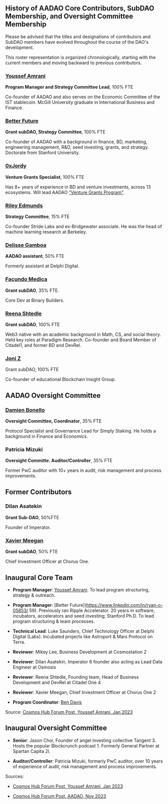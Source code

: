 ## History of AADAO Core Contributors, SubDAO Membership, and Oversight Committee Membership

Please be advised that the titles and designations of contributors and SubDAO members have evolved throughout the course of the DAO's development. 

This roster representation is organized chronologically, starting with the current members and moving backward to previous contributors.




### [Youssef Amrani](https://x.com/youssef_amrani) 
**Program Manager and Strategy Committee Lead**, 100% FTE

Co-founder of AADAO and also serves on the Economic Committee of the IST stablecoin. McGill University graduate in International Business and Finance.

### [Better Future](https://x.com/BetterCio)  
**Grant subDAO, Strategy Committee**, 100% FTE

Co-founder of AADAO with a background in finance, BD, marketing, engineering management, R&D, seed investing, grants, and strategy. Doctorate from Stanford University.

### [0xJordy](https://x.com/0xjordy)
**Venture Grants Specialist**, 100% FTE

Has 8+ years of experience in BD and venture investments, across 13 ecosystems. Will lead AADAO ["Venture Grants Program"](https://www.atomaccelerator.com/blog/introducing-the-cosmos-hubs-first-venture-grant-elys-network).

### [Riley Edmunds](https://x.com/interchainriley)  
**Strategy Committee**, 15% FTE 

Co-founder Stride Labs and ex-Bridgewater associate. He was the head of machine learning research at Berkeley.

### [Delisse Gamboa](https://www.linkedin.com/in/delisse-gamboa/)  
**AADAO assistant**, 50% FTE

Formerly assistant at Delphi Digital.

### [Facundo Medica](https://x.com/FacundoMedica)  
**Grant subDAO**, 35% FTE.

Core Dev at Binary Builders.


### [Reena Shtedle](https://x.com/neshtedle) 
**Grant subDAO**, 100% FTE

Web3 native with an academic background in Math, CS, and social theory. Held key roles at Paradigm Research. Co-founder and Board Member of Citadel1, and former BD and DevRel.

### [Joni Z](https://x.com/Curious__J)  
Grant subDAO, 100% FTE

Co-founder of educational Blockchain Insight Group.


## AADAO Oversight Committee

### [Damien Bonello](https://x.com/damobon)  
**Oversight Committee, Coordinator**, 35% FTE

Protocol Specialist and Governance Lead for Simply Staking. He holds a background in Finance and Economics.

### Patricia Mizuki  
**Oversight Committe. Auditor/Controller**, 35% FTE 

Former PwC auditor with 10+ years in audit, risk management and process improvements.

## Former Contributors

### Dilan Asatekin 
**Grant Sub-DAO**, 50%FTE  

Founder of Imperator.

### [Xavier Meegan](https://x.com/0xave) 
**Grant subDAO**, 50% FTE

Chief Investment Officer at Chorus One.

## Inaugural Core Team

* **Program Manager**: [Youssef Amrani](https://x.com/youssef_amrani). To lead program structuring, strategy & outreach.

* **Program Manager**: [Better Future](https://www.linkedin.com/in/ryan-o-05853/ 59). Previously ran Ripple Accelerator. 20 years in software, incubators, accelerators and seed investing; Stanford Ph.D. To lead program structuring & team processes.

* **Technical Lead**: Luke Saunders, Chief Technology Officer at Delphi Digital (Labs). Incubated projects like Astroport & Mars Protocol on Terra.
  
* **Reviewer**: Mikey Lee, Business Development at Cosmostation 2

* **Reviewer**: Dilan Asatekin, Imperator 6 founder also acting as Lead Data Engineer at Osmosis

* **Reviewer**: Reena Shtedle, Founding team, Head of Business Development and DevRel at Citadel One 4

* **Reviewer**: Xavier Meegan, Chief Investment Officer at Chorus One 2

* **Program Coordinator**: [Ben Davis](https://x.com/The_BendyOne)

Source: [Cosmos Hub Forum Post, Youssef Amrani, Jan 2023](https://forum.cosmos.network/t/funding-the-cosmos-hub-grant-program/8965?u=cosmos_nanny)

## Inaugural Oversight Committee

* **Senior**: Jason Choi, Founder of angel investing collective Tangent 3. Hosts the popular Blockcrunch podcast 1. Formerly General Partner at Spartan Capita 2l.

* **Auditor/Controller**: Patricia Mizuki, formerly PwC auditor, over 10 years of experience of audit, risk management and process improvements.

Sources: 
* [Cosmos Hub Forum Post, Youssef Amrani, Jan 2023](https://forum.cosmos.network/t/funding-the-cosmos-hub-grant-program/8965?u=cosmos_nanny)

* [Cosmos Hub Forum Post, AADAO, Nov 2023](https://forum.cosmos.network/t/proposal-895-accepted-funding-atom-accelerator-dao-for-2024/12249?u=cosmos_nanny)

